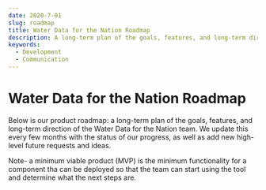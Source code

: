 ```yaml
---
date: 2020-7-01
slug: roadmap
title: Water Data for the Nation Roadmap
description: A long-term plan of the goals, features, and long-term direction of of the Water Data for the Nation team.
keywords:
  - Development
  - Communication
---
```


# Water Data for the Nation Roadmap

Below is our product roadmap: a long-term plan of the goals, features,
and long-term direction of the Water Data for the Nation team. We update this
every few months with the status of our progress, as well as add new
high-level future requests and ideas.

Note- a minimum viable product (MVP) is the minimum functionality for a component tha can be deployed so that the team can start using the tool and determine what the next steps are.


